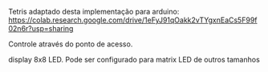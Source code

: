 Tetris adaptado desta implementação para arduino: https://colab.research.google.com/drive/1eFyJ91qOakk2vTYgxnEaCs5F99f02n6r?usp=sharing

Controle através do ponto de acesso.

display 8x8 LED. Pode ser configurado para matrix LED de outros tamanhos